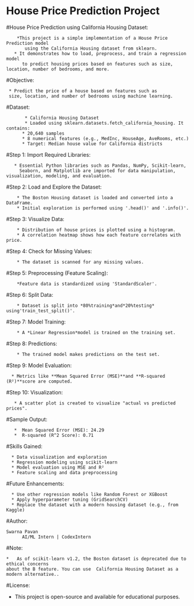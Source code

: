 # House Price Prediction Project
#House Price Prediction using California Housing Dataset:

        *This project is a simple implementation of a House Price Prediction model 
           using the California Housing dataset from sklearn. 
       * It demonstrates how to load, preprocess, and train a regression model 
          to predict housing prices based on features such as size, location, number of bedrooms, and more.

#Objective: 

     * Predict the price of a house based on features such as 
     size, location, and number of bedrooms using machine learning.

#Dataset:

           * California Housing Dataset
           * Loaded using sklearn.datasets.fetch_california_housing. It contains:
          * 20,640 samples
          * 8 numerical features (e.g., MedInc, HouseAge, AveRooms, etc.)
          * Target: Median house value for California districts

#Step 1: Import Required Libraries:

       * Essential Python libraries such as Pandas, NumPy, Scikit-learn, 
         Seaborn, and Matplotlib are imported for data manipulation, visualization, modeling, and evaluation.

#Step 2: Load and Explore the Dataset:

        * The Boston Housing dataset is loaded and converted into a DataFrame.
        * Initial exploration is performed using '.head()' and '.info()'.

#Step 3: Visualize Data:

        * Distribution of house prices is plotted using a histogram.       
        * A correlation heatmap shows how each feature correlates with price.

#Step 4: Check for Missing Values:

        * The dataset is scanned for any missing values.

 #Step 5: Preprocessing (Feature Scaling):
 
        *Feature data is standardized using 'StandardScaler'.

 #Step 6: Split Data:

        * Dataset is split into *80%training*and*20%testing* using'train_test_split()'.

#Step 7: Model Training:

        * A *Linear Regression*model is trained on the training set.

#Step 8: Predictions:

        * The trained model makes predictions on the test set.

 #Step 9: Model Evaluation:
 
      * Metrics like **Mean Squared Error (MSE)**and **R-squared (R²)**score are computed.

#Step 10: Visualization:

       * A scatter plot is created to visualize "actual vs predicted prices".

#Sample Output:

       *  Mean Squared Error (MSE): 24.29
       *  R-squared (R^2 Score): 0.71

#Skills Gained:

      * Data visualization and exploration
      * Regression modeling using scikit-learn
      * Model evaluation using MSE and R²
      * Feature scaling and data preprocessing

#Future Enhancements:

      * Use other regression models like Random Forest or XGBoost
      * Apply hyperparameter tuning (GridSearchCV)
      * Replace the dataset with a modern housing dataset (e.g., from Kaggle)

 #Author:

    Swarna Pavan
          AI/ML Intern | CodexIntern

#Note:

    *   As of scikit-learn v1.2, the Boston dataset is deprecated due to ethical concerns
    about the B feature. You can use  California Housing Dataset as a modern alternative..

#License:

  *  This project is open-source and available for educational purposes.

